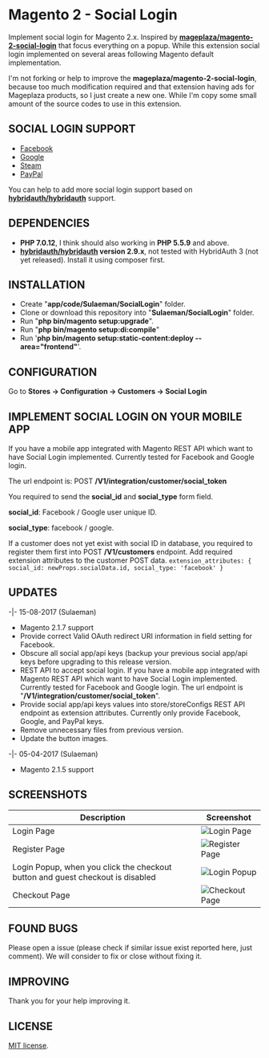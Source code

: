 # Magento 2 - Social Login
Implement social login for Magento 2.x. Inspired by **[mageplaza/magento-2-social-login](https://github.com/mageplaza/magento-2-social-login)** that focus everything on a popup. While this extension social login implemented on several areas following Magento default implementation.

I'm not forking or help to improve the **mageplaza/magento-2-social-login**, because too much modification required and that extension having ads for Mageplaza products, so I just create a new one.  While I'm copy some small amount of the source codes to use in this extension.


## SOCIAL LOGIN SUPPORT
- [Facebook](https://developers.facebook.com/apps)
- [Google](https://code.google.com/apis/console/)
- [Steam](http://steamcommunity.com/dev/apikey)
- [PayPal](https://developer.paypal.com/docs/integration/admin/manage-apps/)

You can help to add more social login support based on **[hybridauth/hybridauth](https://github.com/hybridauth/hybridauth)** support.


## DEPENDENCIES
- **PHP 7.0.12**, I think should also working in **PHP 5.5.9** and above.
- **[hybridauth/hybridauth](https://github.com/hybridauth/hybridauth) version 2.9.x**, not tested with HybridAuth 3 (not yet released). Install it using composer first.


## INSTALLATION
- Create "**app/code/Sulaeman/SocialLogin**" folder.
- Clone or download this repository into "**Sulaeman/SocialLogin**" folder. 
- Run "**php bin/magento setup:upgrade**".
- Run "**php bin/magento setup:di:compile**"
- Run '**php bin/magento setup:static-content:deploy --area="frontend"**'.


## CONFIGURATION
Go to **Stores -> Configuration -> Customers -> Social Login**


## IMPLEMENT SOCIAL LOGIN ON YOUR MOBILE APP
If you have a mobile app integrated with Magento REST API which want to have Social Login implemented. Currently tested for Facebook and Google login.

The url endpoint is: POST **/V1/integration/customer/social_token**

You required to send the **social_id** and **social_type** form field.

**social_id**: Facebook / Google user unique ID.

**social_type**: facebook / google.


If a customer does not yet exist with social ID in database, you required to register them first into POST **/V1/customers** endpoint. Add required extension attributes to the customer POST data.
`
extension_attributes: {
    social_id: newProps.socialData.id,
    social_type: 'facebook'
}
`


## UPDATES
-|- 15-08-2017 (Sulaeman)
   - Magento 2.1.7 support
   - Provide correct Valid OAuth redirect URI information in field setting for Facebook.
   - Obscure all social app/api keys (backup your previous social app/api keys before upgrading to this release version.
   - REST API to accept social login. If you have a mobile app integrated with Magento REST API which want to have Social Login implemented. Currently tested for Facebook and Google login. The url endpoint is "**/V1/integration/customer/social_token**".
   - Provide social app/api keys values into store/storeConfigs REST API endpoint as extension attributes. Currently only provide Facebook, Google, and PayPal keys.
   - Remove unnecessary files from previous version.
   - Update the button images.


-|- 05-04-2017 (Sulaeman)
   - Magento 2.1.5 support


## SCREENSHOTS
Description | Screenshot
------------ | -------------
Login Page | ![Login Page](../../blob/master/screenshots/login.jpg?raw=true)
Register Page | ![Register Page](../../blob/master/screenshots/register.jpg?raw=true)
Login Popup, when you click the checkout button and guest checkout is disabled | ![Login Popup](../../blob/master/screenshots/popup.jpg?raw=true)
Checkout Page | ![Checkout Page](../../blob/master/screenshots/checkout.jpg?raw=true)

## FOUND BUGS
Please open a issue (please check if similar issue exist reported here, just comment). We will consider to fix or close without fixing it.

## IMPROVING
Thank you for your help improving it.

## LICENSE
[MIT license](http://opensource.org/licenses/MIT).